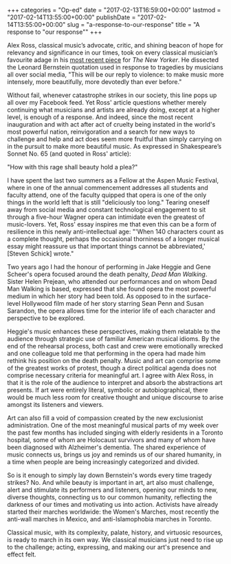 +++
categories = "Op-ed"
date = "2017-02-13T16:59:00+00:00"
lastmod = "2017-02-14T13:55:00+00:00"
publishDate = "2017-02-14T13:55:00+00:00"
slug = "a-response-to-our-response"
title = "A response to &quot;our response&quot;"
+++

Alex Ross, classical music’s advocate, critic, and shining beacon of hope for relevancy and significance in our times, took on every classical musician’s favourite adage in his [most recent piece](http://www.newyorker.com/culture/cultural-comment/making-art-in-a-time-of-rage) for *The New Yorker*. He dissected the Leonard Bernstein quotation used in response to tragedies by musicians all over social media, "This will be our reply to violence: to make music more intensely, more beautifully, more devotedly than ever before."

Without fail, whenever catastrophe strikes in our society, this line pops up all over my Facebook feed. Yet Ross' article questions whether merely continuing what musicians and artists are already doing, except at a higher level, is enough of a response. And indeed, since the most recent inauguration and with act after act of cruelty being instated in the world's most powerful nation, reinvigoration and a search for new ways to challenge and help and act does seem more fruitful than simply carrying on in the pursuit to make more beautiful music. As expressed in Shakespeare’s Sonnet No. 65 (and quoted in Ross' article):

"How with this rage shall beauty hold a plea?"

I have spent the last two summers as a Fellow at the Aspen Music Festival, where in one of the annual commencement addresses all students and faculty attend, one of the faculty quipped that opera is one of the only things in the world left that is still "deliciously too long." Tearing oneself away from social media and constant technological engagement to sit through a five-hour Wagner opera can intimidate even the greatest of music-lovers. Yet, Ross' essay inspires me that even this can be a form of resilience in this newly anti-intellectual age: "'When 140 characters count as a complete thought, perhaps the occasional thorniness of a longer musical essay might reassure us that important things cannot be abbreviated,' [Steven Schick] wrote."

Two years ago I had the honour of performing in Jake Heggie and Gene Scheer's opera focused around the death penalty, *Dead Man Walking*. Sister Helen Prejean, who attended our performances and on whom Dead Man Walking is based, expressed that she found opera the most powerful medium in which her story had been told. As opposed to in the surface-level Hollywood film made of her story starring Sean Penn and Susan Sarandon, the opera allows time for the interior life of each character and perspective to be explored.

Heggie's music enhances these perspectives, making them relatable to the audience through strategic use of familiar American musical idioms. By the end of the rehearsal process, both cast and crew were emotionally wrecked and one colleague told me that performing in the opera had made him rethink his position on the death penalty. Music and art can comprise some of the greatest works of protest, though a direct political agenda does not comprise necessary criteria for meaningful art. I agree with Alex Ross, in that it is the role of the audience to interpret and absorb the abstractions art presents. If art were entirely literal, symbolic or autobiographical, there would be much less room for creative thought and unique discourse to arise amongst its listeners and viewers.

Art can also fill a void of compassion created by the new exclusionist administration. One of the most meaningful musical parts of my week over the past few months has included singing with elderly residents in a Toronto hospital, some of whom are Holocaust survivors and many of whom have been diagnosed with Alzheimer's dementia. The shared experience of music connects us, brings us joy and reminds us of our shared humanity, in a time when people are being increasingly categorized and divided.

So is it enough to simply lay down Bernstein's words every time tragedy strikes? No. And while beauty is important in art, art also must challenge, alert and stimulate its performers and listeners, opening our minds to new, diverse thoughts, connecting us to our common humanity, reflecting the darkness of our times and motivating us into action. Activists have already started their marches worldwide: the Women's Marches, most recently the anti-wall marches in Mexico, and anti-Islamophobia marches in Toronto. 

Classical music, with its complexity, palate, history, and virtuosic resources, is ready to march in its own way. We classical musicians just need to rise up to the challenge; acting, expressing, and making our art's presence and effect felt. 
